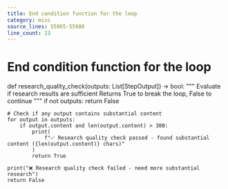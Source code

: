 ```yaml
---
title: End condition function for the loop
category: misc
source_lines: 55965-55988
line_count: 23
---
```


# End condition function for the loop


def research_quality_check(outputs: List[StepOutput]) -> bool:
    """
    Evaluate if research results are sufficient
    Returns True to break the loop, False to continue
    """
    if not outputs:
        return False

    # Check if any output contains substantial content
    for output in outputs:
        if output.content and len(output.content) > 300:
            print(
                f"✅ Research quality check passed - found substantial content ({len(output.content)} chars)"
            )
            return True

    print("❌ Research quality check failed - need more substantial research")
    return False


